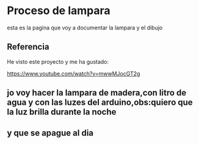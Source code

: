 # Proceso de lampara 

esta es la pagina que voy a documentar la lampara y el dibujo


## Referencia

He visto este proyecto y me ha gustado:

https://www.youtube.com/watch?v=mwwMJocGT2g


## jo voy hacer la lampara de madera,con litro de agua y con las luzes del arduino,obs:quiero que la luz brilla durante la noche 
## y que se apague al dia 

